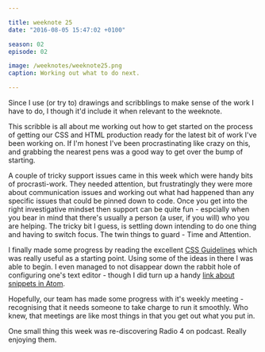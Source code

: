 ```yaml
---

title: weeknote 25
date: "2016-08-05 15:47:02 +0100"

season: 02
episode: 02

image: /weeknotes/weeknote25.png
caption: Working out what to do next.

---
```


Since I use (or try to) drawings and scribblings to make sense of the work I have to do, I though it'd include it when relevant to the weeknote.

This scribble is all about me working out how to get started on the process of getting our CSS and HTML production ready for the latest bit of work I've been working on. If I'm honest I've been procrastinating like crazy on this, and grabbing the nearest pens was a good way to get over the bump of starting.

A couple of tricky support issues came in this week which were handy bits of procrasti-work. They needed attention, but frustratingly they were more about communication issues and working out what had happened than any specific issues that could be pinned down to code. Once you get into the right investigative mindset then support can be quite fun - espcially when you bear in mind that there's usually a person (a user, if you will) who you are helping. The tricky bit I guess, is settling down intending to do one thing and having to switch focus. The twin things to guard - Time and Attention.

I finally made some progress by reading the excellent [CSS Guidelines][css] which was really useful as a starting point. Using some of the ideas in there I was able to begin. I even managed to not disappear down the rabbit hole of configuring one's text editor - though I did turn up a handy [link about snippets in Atom][snippets].

Hopefully, our team has made some progress with it's weekly meeting - recognising that it needs someone to take charge to run it smoothly. Who knew, that meetings are like most things in that you get out what you put in.

One small thing this week was re-discovering Radio 4 on podcast. Really enjoying them.

[css]:http://cssguidelin.es/
[snippets]:http://stackoverflow.com/questions/26615818/atom-editor-multiple-snippets
